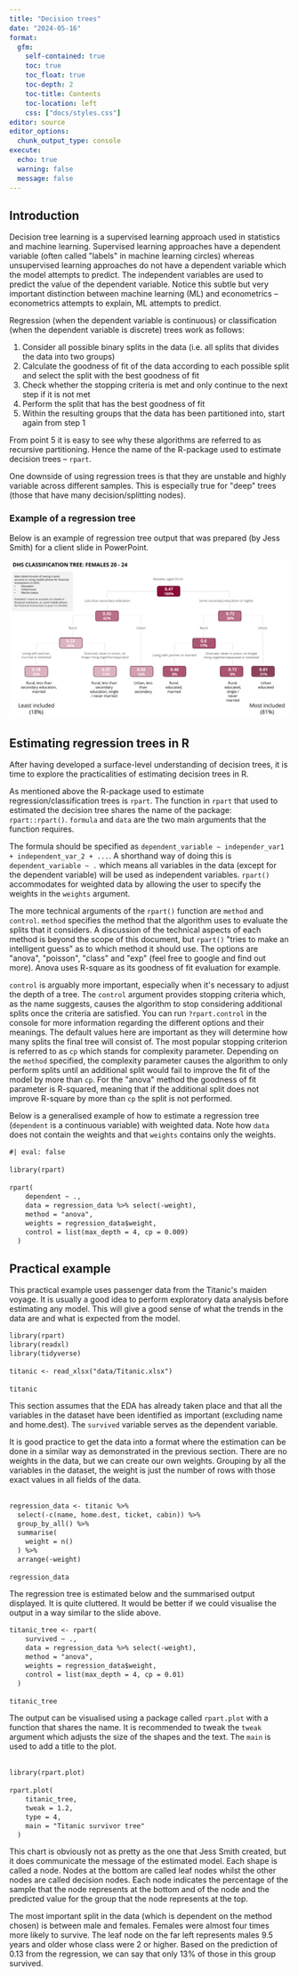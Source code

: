 ```yaml
---
title: "Decision trees"
date: "2024-05-16"
format: 
  gfm:
    self-contained: true
    toc: true
    toc_float: true
    toc-depth: 2
    toc-title: Contents
    toc-location: left
    css: ["docs/styles.css"]
editor: source
editor_options: 
  chunk_output_type: console
execute: 
  echo: true
  warning: false
  message: false
---
```


## Introduction

Decision tree learning is a supervised learning approach used in statistics and machine learning. Supervised learning approaches have a dependent variable (often called "labels" in machine learning circles) whereas unsupervised learning approaches do not have a dependent variable which the model attempts to predict. The independent variables are used to predict the value of the dependent variable. Notice this subtle but very important distinction between machine learning (ML) and econometrics – econometrics attempts to explain, ML attempts to predict. 

Regression (when the dependent variable is continuous) or classification (when the dependent variable is discrete) trees work as follows:
  
  1. Consider all possible binary splits in the data (i.e. all splits that divides the data into two groups)
  2. Calculate the goodness of fit of the data according to each possible split and select the split with the best goodness of fit
  3. Check whether the stopping criteria is met and only continue to the next step if it is not met
  4. Perform the split that has the best goodness of fit
  5. Within the resulting groups that the data has been partitioned into, start again from step 1

From point 5 it is easy to see why these algorithms are referred to as recursive partitioning. Hence the name of the R-package used to estimate decision trees – `rpart`.

One downside of using regression trees is that they are unstable and highly variable across different samples. This is especially true for "deep" trees (those that have many decision/splitting nodes).

### Example of a regression tree

Below is an example of regression tree output that was prepared (by Jess Smith) for a client slide in PowerPoint. 

![](docs/example.png)


## Estimating regression trees in R

After having developed a surface-level understanding of decision trees, it is time to explore the practicalities of estimating decision trees in R.

As mentioned above the R-package used to estimate regression/classification trees is `rpart`. The function in `rpart` that used to estimated the decision tree shares the name of the package: `rpart::rpart()`. `formula` and `data` are the two main arguments that the function requires. 

The formula should be specified as `dependent_variable ~ independer_var1 + independent_var_2 + ...`. A shorthand way of doing this is `dependent_variable ~ .` which means all variables in the data (except for the dependent variable) will be used as independent variables. `rpart()` accommodates for weighted data by allowing the user to specify the weights in the `weights` argument. 

The more technical arguments of the `rpart()` function are `method` and `control`. `method` specifies the method that the algorithm uses to evaluate the splits that it considers. A discussion of the technical aspects of each method is beyond the scope of this document, but `rpart()` "tries to make an intelligent guess" as to which method it should use. The options are "anova", "poisson", "class" and "exp" (feel free to google and find out more). Anova uses R-square as its goodness of fit evaluation for example.

`control` is arguably more important, especially when it's necessary to adjust the depth of a tree. The `control` argument provides stopping criteria which, as the name suggests, causes the algorithm to stop considering additional splits once the criteria are satisfied. You can run `?rpart.control` in the console for more information regarding the different options and their meanings. The default values here are important as they will determine how many splits the final tree will consist of. The most popular stopping criterion is referred to as `cp` which stands for complexity parameter. Depending on the `method` specified, the complexity parameter causes the algorithm to only perform splits until an additional split would fail to improve the fit of the model by more than `cp`. For the "anova" method the goodness of fit parameter is R-squared, meaning that if the additional split does not improve R-square by more than `cp` the split is not performed.

Below is a generalised example of how to estimate a regression tree (`dependent` is a continuous variable) with weighted data. Note how `data` does not contain the weights and that `weights` contains only the weights. 

```{r}
#| eval: false

library(rpart)

rpart(
    dependent ~ .,
    data = regression_data %>% select(-weight),
    method = "anova",
    weights = regression_data$weight,
    control = list(max_depth = 4, cp = 0.009)
  )

```

## Practical example

This practical example uses passenger data from the Titanic's maiden voyage. It is usually a good idea to perform exploratory data analysis before estimating any model. This will give a good sense of what the trends in the data are and what is expected from the model. 

```{r}
library(rpart)
library(readxl)
library(tidyverse)

titanic <- read_xlsx("data/Titanic.xlsx")

titanic

```

This section assumes that the EDA has already taken place and that all the variables in the dataset have been identified as important (excluding name and home.dest). The `survived` variable serves as the dependent variable. 

It is good practice to get the data into a format where the estimation can be done in a similar way as demonstrated in the previous section. There are no weights in the data, but we can create our own weights. Grouping by all the variables in the dataset, the weight is just the number of rows with those exact values in all fields of the data.  

```{r}

regression_data <- titanic %>% 
  select(-c(name, home.dest, ticket, cabin)) %>% 
  group_by_all() %>% 
  summarise(
    weight = n()
  ) %>% 
  arrange(-weight)

regression_data
```

The regression tree is estimated below and the summarised output displayed. It is quite cluttered. It would be better if we could visualise the output in a way similar to the slide above. 

```{r}
titanic_tree <- rpart(
    survived ~ .,
    data = regression_data %>% select(-weight),
    method = "anova",
    weights = regression_data$weight,
    control = list(max_depth = 4, cp = 0.01)
  )

titanic_tree

```


The output can be visualised using a package called `rpart.plot` with a function that shares the name. It is recommended to tweak the `tweak` argument which adjusts the size of the shapes and the text. The `main` is used to add a title to the plot.   

```{r}

library(rpart.plot)

rpart.plot(
    titanic_tree,
    tweak = 1.2,
    type = 4,
    main = "Titanic survivor tree"
  )

```

This chart is obviously not as pretty as the one that Jess Smith created, but it does communicate the message of the estimated model. Each shape is called a node. Nodes at the bottom are called leaf nodes whilst the other nodes are called decision nodes. Each node indicates the percentage of the sample that the node represents at the bottom and of the node and the predicted value for the group that the node represents at the top. 

The most important split in the data (which is dependent on the method chosen) is between male and females. Females were almost four times more likely to survive. The leaf node on the far left represents males 9.5 years and older whose class were 2 or higher. Based on the prediction of 0.13 from the regression, we can say that only 13% of those in this group survived. 



